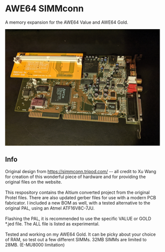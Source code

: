# AWE64 SIMMconn
A memory expansion for the AWE64 Value and AWE64 Gold.

![pic](pic.jpg)

## Info
Original design from https://simmconn.tripod.com/ -- all credit to Xu Wang for creation of this wonderful piece of hardware and for providing the original files on the website.
\
\
This respository contains the Altium converted project from the original Protel files. There are also updated gerber files for use with a modern PCB fabricator. I included a new BOM as well, with a tested alternative to the original PAL, using an Atmel ATF16V8C-7JU. 
\
\
Flashing the PAL, it is recommended to use the specific VALUE or GOLD *.jed file. The ALL file is listed as experimental.
\
\
Tested and working on my AWE64 Gold. It can be picky about your choice of RAM, so test out a few different SIMMs. 32MB SIMMs are limited to 28MB. (E-MU8000 limitation)

